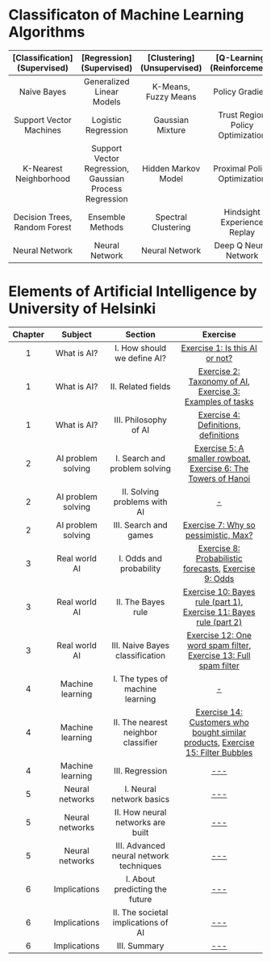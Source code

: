 # Classificaton of Machine Learning Algorithms
|[Classification] (Supervised)|[Regression] (Supervised)|[Clustering] (Unsupervised)|[Q-Learning] (Reinforcement)|
|:-----------------:|:-:|:----------------:|:---------------:|
|Naive Bayes|Generalized Linear Models|K-Means, Fuzzy Means|Policy Gradient|
|Support Vector Machines|Logistic Regression|Gaussian Mixture|Trust Region Policy Optimization|
|K-Nearest Neighborhood|Support Vector Regression, Gaussian Process Regression|Hidden Markov Model|Proximal Policy Optimization|
|Decision Trees, Random Forest|Ensemble Methods|Spectral Clustering|Hindsight Experience Replay|
|Neural Network|Neural Network|Neural Network|Deep Q Neural Network|

# Elements of Artificial Intelligence by University of Helsinki
|Chapter|            Subject          |           Section             |                Exercise              |
| :---: | :-------------------------: | :----------------------------: | :-------------------------------: |
|   1   |         What is AI?         |   I. How should we define AI? |[Exercise 1: Is this AI or not?](/01.%20Introduction%20to%20AI/Exercise01-IsThisAIorNot.txt)| 
|   1   |         What is AI?         |   II. Related fields          |[Exercise 2: Taxonomy of AI](/01.%20Introduction%20to%20AI/Exercise02-TaxonomyOfAI.txt), [Exercise 3: Examples of tasks](/01.%20Introduction%20to%20AI/Exercise03-ExamplesOfTasks.txt)| 
|   1   |         What is AI?         |   III. Philosophy of AI       |[Exercise 4: Definitions, definitions](/01.%20Introduction%20to%20AI/Exercise04-DefinitionsDefinitions.txt)| 
|   2   |         AI problem solving        |  I. Search and problem solving |[Exercise 5: A smaller rowboat](/01.%20Introduction%20to%20AI/Exercise05-A-SmallerRowboat.txt), [Exercise 6: The Towers of Hanoi](/01.%20Introduction%20to%20AI/Exercise06-TheTowersOfHanoi.txt)| 
|   2   |         AI problem solving         |   II. Solving problems with AI |[-](https://github.com/arslanugur/)|
|   2   |         AI problem solving         |   III. Search and games |[Exercise 7: Why so pessimistic, Max?](/01.%20Introduction%20to%20AI/Exercise07-WhySoPessimistic%2CMax.txt)|
|   3   |         Real world AI         |   I. Odds and probability |[Exercise 8: Probabilistic forecasts](/01.%20Introduction%20to%20AI/Exercise08-ProbabilisticForecasts.txt), [Exercise 9: Odds](/01.%20Introduction%20to%20AI/Exercise09-Odds.txt)| 
|   3   |         Real world AI         |   II. The Bayes rule      |[Exercise 10: Bayes rule (part 1)](/01.%20Introduction%20to%20AI/Exercise10-BayesRule1.txt), [Exercise 11: Bayes rule (part 2)](/01.%20Introduction%20to%20AI/Exercise11-BayesRule2.txt)| 
|   3   |         Real world AI         |   III. Naive Bayes classification |[Exercise 12: One word spam filter](/01.%20Introduction%20to%20AI/Exercise12-OneWordSpamFilter.txt), [Exercise 13: Full spam filter](/01.%20Introduction%20to%20AI/Exercise13-FullSpamFilter.txt)| 
|   4   |         Machine learning     |   I. The types of machine learning |[-](https://github.com/arslanugur)| 
|   4   |         Machine learning     |   II. The nearest neighbor classifier |[Exercise 14: Customers who bought similar products](/01.%20Introduction%20to%20AI/Exercise14-CustomersWhoBoughtSimilarProducts.md), [Exercise 15: Filter Bubbles](/01.%20Introduction%20to%20AI/Exercise15-FilterBubbles.txt)| 
|   4   |         Machine learning     |   III. Regression |[---]()| 
|   5   |         Neural networks     |   I. Neural network basics |[---]()| 
|   5   |         Neural networks     |   II. How neural networks are built |[---]()| 
|   5   |         Neural networks     |   III. Advanced neural network techniques |[---]()| 
|   6   |         Implications     |   I. About predicting the future |[---]()| 
|   6   |         Implications     |   II. The societal implications of AI |[---]()| 
|   6   |         Implications     |   III. Summary |[---]()| 

